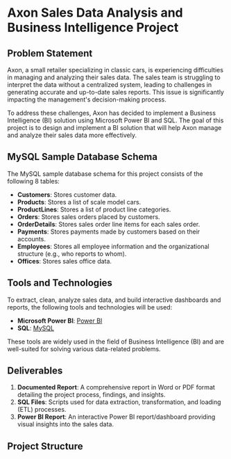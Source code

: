 # Axon Sales Data Analysis and Business Intelligence Project

## Problem Statement

Axon, a small retailer specializing in classic cars, is experiencing difficulties in managing and analyzing their sales data. The sales team is struggling to interpret the data without a centralized system, leading to challenges in generating accurate and up-to-date sales reports. This issue is significantly impacting the management's decision-making process.

To address these challenges, Axon has decided to implement a Business Intelligence (BI) solution using Microsoft Power BI and SQL. The goal of this project is to design and implement a BI solution that will help Axon manage and analyze their sales data more effectively.

## MySQL Sample Database Schema

The MySQL sample database schema for this project consists of the following 8 tables:

- **Customers**: Stores customer data.
- **Products**: Stores a list of scale model cars.
- **ProductLines**: Stores a list of product line categories.
- **Orders**: Stores sales orders placed by customers.
- **OrderDetails**: Stores sales order line items for each sales order.
- **Payments**: Stores payments made by customers based on their accounts.
- **Employees**: Stores all employee information and the organizational structure (e.g., who reports to whom).
- **Offices**: Stores sales office data.

## Tools and Technologies

To extract, clean, analyze sales data, and build interactive dashboards and reports, the following tools and technologies will be used:

- **Microsoft Power BI**: [Power BI](https://powerbi.microsoft.com/en-us/)
- **SQL**: [MySQL](https://www.mysql.com/)

These tools are widely used in the field of Business Intelligence (BI) and are well-suited for solving various data-related problems.

## Deliverables

1. **Documented Report**: A comprehensive report in Word or PDF format detailing the project process, findings, and insights.
2. **SQL Files**: Scripts used for data extraction, transformation, and loading (ETL) processes.
3. **Power BI Report**: An interactive Power BI report/dashboard providing visual insights into the sales data.

## Project Structure

